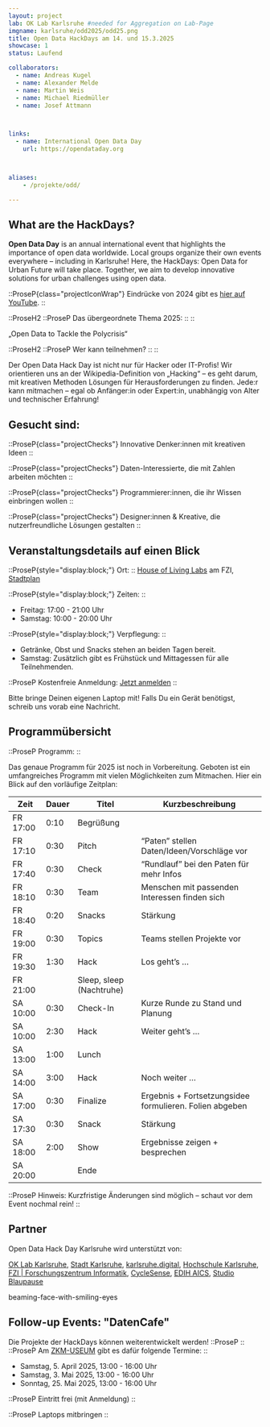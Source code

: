 ```yaml
---
layout: project
lab: OK Lab Karlsruhe #needed for Aggregation on Lab-Page
imgname: karlsruhe/odd2025/odd25.png
title: Open Data HackDays am 14. und 15.3.2025
showcase: 1
status: Laufend

collaborators:
  - name: Andreas Kugel
  - name: Alexander Melde
  - name: Martin Weis
  - name: Michael Riedmüller
  - name: Josef Attmann



links:
  - name: International Open Data Day
    url: https://opendataday.org



aliases:
    - /projekte/odd/

---
```


## What are the HackDays?

**Open Data Day** is an annual international event that highlights the importance of open data worldwide. Local groups organize their own events everywhere – including in Karlsruhe!
Here, the HackDays: Open Data for Urban Future will take place. Together, we aim to develop innovative solutions for urban challenges using open data.

::ProseP{class="projectIconWrap"}
<Icon class="projectIcon" name="openmoji:movie-camera"/></Icon>
Eindrücke von 2024 gibt es [hier auf YouTube](https://youtu.be/lFcIXbp3C3Y).
::

::ProseH2
::ProseP
<Icon class="projectIcon" name="openmoji:bullseye" alt="BullsEye"></Icon>
Das übergeordnete Thema 2025:
::
::

„Open Data to Tackle the Polycrisis“

::ProseH2
::ProseP
<Icon class="projectIcon" name="openmoji:light-bulb" alt="Bulb"></Icon>
Wer kann teilnehmen?
::
::

Der Open Data Hack Day ist nicht nur für Hacker oder IT-Profis! Wir orientieren uns an der Wikipedia-Definition von „Hacking“ – es geht darum, mit kreativen Methoden Lösungen für Herausforderungen zu finden.
Jede:r kann mitmachen – egal ob Anfänger:in oder Expert:in, unabhängig von Alter und technischer Erfahrung!

<!--more-->

## Gesucht sind:
::ProseP{class="projectChecks"}
<Icon class="projectIcon" name="openmoji:check-mark" alt="Check"></Icon>
Innovative Denker:innen mit kreativen Ideen
::

::ProseP{class="projectChecks"}
<Icon class="projectIcon" name="openmoji:check-mark" alt="Check"></Icon>
Daten-Interessierte, die mit Zahlen arbeiten möchten
::


::ProseP{class="projectChecks"}
<Icon class="projectIcon" name="openmoji:check-mark" alt="Check"></Icon>
Programmierer:innen, die ihr Wissen einbringen wollen
::

::ProseP{class="projectChecks"}
<Icon class="projectIcon" name="openmoji:check-mark" alt="Check"></Icon>
Designer:innen & Kreative, die nutzerfreundliche Lösungen gestalten
::



## Veranstaltungsdetails auf einen Blick
::ProseP{style="display:block;"}
<Icon class="projectIcon" name="openmoji:location-indicator-red" alt="Location"></Icon>
Ort: 
::
[House of Living Labs](https://www.fzi.de/erleben/house-of-living-labs/) am FZI, [Stadtplan](https://geoportal.karlsruhe.de/stadtplan/?page=Hochschulen-und-Forschung&views=Info-Hochschulen-und-Forschung%2CStartseite-Bildung-und-Wissenschaft_DESKTOP#data_s=id%3Awidget_590_output_config_2%3A0%2Cid%3AdataSource_10-18bc919f71f-layer-8%3A3790&widget_376=active_datasource_id:dataSource_3,center:937962.310428569%2C6276842.540873867%2C102100,scale:2410.641933288209,rotation:0&widget_821=active_datasource_id:dataSource_10,center:937958.6485102634%2C6276845.893112048%2C102100,scale:1008.4365139633927,rotation:0) 


::ProseP{style="display:block;"}
<Icon class="projectIcon" name="openmoji:nine-oclock" alt="Zeit"></Icon>
Zeiten:
:: 

  * Freitag: 17:00 - 21:00 Uhr
  * Samstag: 10:00 - 20:00 Uhr


::ProseP{style="display:block;"}
<Icon class="projectIcon" name="openmoji:fork-and-knife-with-plate" alt="Verpflegung"></Icon>
Verpflegung:
:: 

  * Getränke, Obst und Snacks stehen an beiden Tagen bereit.
  * Samstag: Zusätzlich gibt es Frühstück und Mittagessen für alle Teilnehmenden.

::ProseP
<Icon class="projectIcon" name="openmoji:ticket" alt="!!"></Icon>
Kostenfreie Anmeldung: [Jetzt anmelden](https://pretix.eu/digital-codes/oddka25/)
::

Bitte bringe Deinen eigenen Laptop mit! Falls Du ein Gerät benötigst, schreib uns vorab eine Nachricht.


## Programmübersicht
::ProseP
<Icon class="projectIcon" name="openmoji:double-exclamation-mark" alt="!!"></Icon>
Programm:
::

Das genaue Programm für 2025 ist noch in Vorbereitung.
Geboten ist ein umfangreiches Programm mit vielen Möglichkeiten zum Mitmachen. Hier ein Blick auf den vorläufige Zeitplan:

| Zeit | Dauer | Titel | Kurzbeschreibung |
| --- | --- | --- | --- |
| FR 17:00 | 0:10 | Begrüßung | |
| FR 17:10 | 0:30 | Pitch | “Paten” stellen Daten/Ideen/Vorschläge vor |
| FR 17:40 | 0:30 | Check | “Rundlauf” bei den Paten für mehr Infos |
| FR 18:10 | 0:30 | Team | Menschen mit passenden Interessen finden sich |
| FR 18:40 | 0:20 | Snacks | Stärkung |
| FR 19:00 | 0:30 | Topics | Teams stellen Projekte vor |
| FR 19:30 | 1:30 | Hack | Los geht’s … |
| FR 21:00 | | Sleep, sleep (Nachtruhe) | |
| SA 10:00 | 0:30 | Check-In | Kurze Runde zu Stand und Planung |
| SA 10:00 | 2:30 | Hack | Weiter geht’s … |
| SA 13:00 | 1:00 | Lunch | |
| SA 14:00 | 3:00 | Hack | Noch weiter … |
| SA 17:00 | 0:30 | Finalize | Ergebnis + Fortsetzungsidee formulieren. Folien abgeben |
| SA 17:30 | 0:30 | Snack | Stärkung |
| SA 18:00 | 2:00 | Show | Ergebnisse zeigen + besprechen |
| SA 20:00 | | Ende | |


::ProseP
<Icon class="projectIcon" name="openmoji:police-car-light" alt="Red Light"></Icon>
Hinweis: Kurzfristige Änderungen sind möglich – schaut vor dem Event nochmal rein!
::

## Partner
Open Data Hack Day Karlsruhe wird unterstützt von:

[OK Lab Karlsruhe](https://ok-lab-karlsruhe.de/),
[Stadt Karlsruhe](https://www.karlsruhe.de/),
[karlsruhe.digital](https://karlsruhe.digital/), 
[Hochschule Karlsruhe](https://www.h-ka.de/),
[FZI | Forschungszentrum Informatik](https://www.fzi.de/),
[CycleSense](https://cyclesense.de/), 
[EDIH AICS](https://digitalhub-ai.de/de/allgemein-2), 
[Studio Blaupause](https://blaupause.studio/)

beaming-face-with-smiling-eyes

## Follow-up Events: "DatenCafe"
Die Projekte der HackDays können weiterentwickelt werden! 
<Icon class="projectIcon" name="openmoji:beaming-face-with-smiling-eyes" alt="!!"></Icon>
::ProseP
::
::ProseP
<Icon class="projectIcon" name="openmoji:calendar" alt="!!"></Icon>
Am [ZKM-USEUM](https://zkm.de/de/ausstellungen-veranstaltungen/useum) gibt es dafür folgende Termine:
::

  * Samstag, 5. April 2025, 13:00 - 16:00 Uhr
  * Samstag, 3. Mai 2025, 13:00 - 16:00 Uhr
  * Sonntag, 25. Mai 2025, 13:00 - 16:00 Uhr

::ProseP
<Icon class="projectIcon" name="openmoji:admission-tickets" alt="!!"></Icon>
Eintritt frei (mit Anmeldung)
::

::ProseP
<Icon class="projectIcon" name="openmoji:desktop-computer" alt="!!"></Icon>
Laptops mitbringen
::


